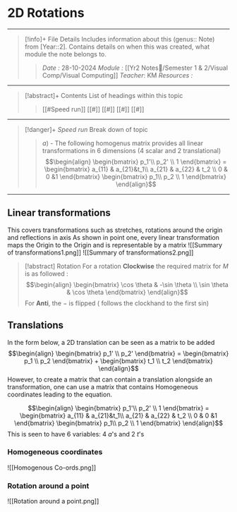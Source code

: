 # 2D Rotations
---
> [!info]+ File Details
> Includes information about this (genus:: Note) from [Year::2]. Contains details on when this was created, what module the note belongs to.
> > *Date :*  28-10-2024
> > *Module :* [[Yr2 Notes📘/Semester 1 & 2/Visual Comp/Visual Computing]]
> > *Teacher*: KM 
> > *Resources :*

---
> [!abstract]+ Contents
> List of headings within this topic
> > [[#Speed run]]
> [[#]]
> [[#]]
> [[#]]
> [[#]]

--- 
> [!danger]+ *Speed run*
> Break down of topic 
> > $a)$ -  The following homogenus matrix provides all linear transformations in 6 dimensions (4 scalar and 2 translational)
$$\begin{align} 
\begin{bmatrix} p_1'\\
p_2' \\ 1
\end{bmatrix} =
\begin{bmatrix} a_{11} & a_{21}&t_1\\
a_{21} & a_{22} & t_2 \\
0 & 0 &1 
\end{bmatrix} \begin{bmatrix} p_1\\
p_2 \\ 1
\end{bmatrix}
\end{align}$$

---

## Linear transformations

This covers transformations such as stretches, rotations around the origin and reflections in axis
As shown in point one, every linear transformation maps the Origin to the Origin and is representable by a matrix
![[Summary of transformations1.png]]
![[Summary of transformations2.png]]


> [!abstract] Rotation
> For a rotation **Clockwise** the required matrix for $M$ is as followed : 
> $$\begin{align}  
\begin{bmatrix} \cos \theta & -\sin \theta \\
\sin \theta & \cos \theta
\end{bmatrix} 
\end{align}$$
> For **Anti**, the $-$ is flipped ( follows the clockhand to the first sin)
> 

## Translations
In the form below, a 2D translation can be seen as a matrix to be added
$$\begin{align}  
\begin{bmatrix} p_1' \\
p_2'
\end{bmatrix} = \begin{bmatrix} p_1 \\
p_2
\end{bmatrix} + \begin{bmatrix} t_1 \\
t_2
\end{bmatrix} 
\end{align}$$
However, to create a matrix that can contain a translation alongside an transformation, one can use a matrix that contains Homogeneous coordinates leading to the equation.

$$\begin{align} 
\begin{bmatrix} p_1'\\
p_2' \\ 1
\end{bmatrix} =
\begin{bmatrix} a_{11} & a_{21}&t_1\\
a_{21} & a_{22} & t_2 \\
0 & 0 &1 
\end{bmatrix} \begin{bmatrix} p_1\\
p_2 \\ 1
\end{bmatrix}
\end{align}$$
This is seen to have 6 variables: 4 $a$'s and 2 $t$'s

### Homogeneous coordinates

![[Homogenous Co-ords.png]]


### Rotation around a point

![[Rotation around a point.png]]
